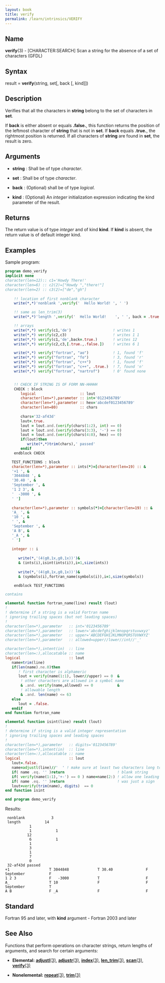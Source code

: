 ```yaml
---
layout: book
title: verify
permalink: /learn/intrinsics/VERIFY
---
```

## __Name__

__verify__(3) - \[CHARACTER:SEARCH\] Scan a string for the absence of a set of characters
(GFDL)

## __Syntax__

result = __verify__(string, set\[, back \[, kind\]\])

## __Description__

Verifies that all the characters in __string__ belong to the set of
characters in __set__.

If __back__ is either absent or equals __.false.__, this function returns the
position of the leftmost character of __string__ that is not in __set__. If __back__
equals __.true.__, the rightmost position is returned. If all characters of
__string__ are found in __set__, the result is zero.

## __Arguments__

  - __string__
    : Shall be of type _character_.

  - __set__
    : Shall be of type _character_.

  - __back__
    : (Optional) shall be of type _logical_.

  - __kind__
    : (Optional) An _integer_ initialization expression indicating the kind
    parameter of the result.

## __Returns__

The return value is of type _integer_ and of kind __kind__. If __kind__ is absent,
the return value is of default integer kind.

## __Examples__

Sample program:

```fortran
program demo_verify
implicit none
character(len=12):: c1='Howdy There!'
character(len=6) :: c2(2)=["Howdy ","there!"]
character(len=2) :: c3(2)=["de","gh"]
    
    !! location of first nonblank character
    write(*,*)'nonblank ',verify('  Hello World! ', ' ')

    !! same as len_trim(3)
    write(*,*)'length ',verify('  Hello World!    ', ' ', back = .true.)

    !! arrays
    write(*,*) verify(c1,'de')                   ! writes 1
    write(*,*) verify(c2,c3)                     ! writes 1 1
    write(*,*) verify(c1,'de',back=.true.)       ! writes 12
    write(*,*) verify(c2,c3,[.true.,.false.])    ! writes 6 1

    write(*,*) verify("fortran", "ao")           ! 1, found 'f'
    write(*,*) verify("fortran", "fo")           ! 3, found 'r'
    write(*,*) verify("fortran", "c++")          ! 1, found 'f'
    write(*,*) verify("fortran", "c++", .true.)  ! 7, found 'n'
    write(*,*) verify("fortran", "nartrof")      ! 0' found none


    !! CHECK IF STRING IS OF FORM NN-HHHHH
    CHECK : block
       logical                    :: lout
       character(len=*),parameter :: int='0123456789'
       character(len=*),parameter :: hex='abcdef0123456789'
       character(len=80)          :: chars
   
       chars='32-af43d'
       lout=.true.
       lout = lout.and.(verify(chars(1:2), int) == 0)
       lout = lout.and.(verify(chars(3:3), '-') == 0)
       lout = lout.and.(verify(chars(4:8), hex) == 0)
       if(lout)then
          write(*,*)trim(chars),' passed'
       endif
    endblock CHECK

   TEST_FUNCTIONS : block
   character(len=*),parameter :: ints(*)=[character(len=19) :: &
   '+1 ', &
   '3044848 ', &
   '30.40 ', &
   'September ', &
   '1 2 3', &
   '  -3000 ', &
   ' ']
   
   character(len=*),parameter :: symbols(*)=[character(len=19) :: &
   'A_ ', &
   '10 ', &
   ' ', &
   'September ', &
   'A B', &
   '_A ', &
   ' ']
   
   integer :: i
   
      write(*,'(4(g0,1x,g0,1x))')&
      & (ints(i),isint(ints(i)),i=1,size(ints))
      
      write(*,'(4(g0,1x,g0,1x))')&
      & (symbols(i),fortran_name(symbols(i)),i=1,size(symbols))

    endblock TEST_FUNCTIONS

contains

elemental function fortran_name(line) result (lout)
!
! determine if a string is a valid Fortran name 
! ignoring trailing spaces (but not leading spaces)
!
character(len=*),parameter   :: int='0123456789'
character(len=*),parameter   :: lower='abcdefghijklmnopqrstuvwxyz'
character(len=*),parameter   :: upper='ABCDEFGHIJKLMNOPQRSTUVWXYZ'
character(len=*),parameter   :: allowed=upper//lower//int//'_'

character(len=*),intent(in)  :: line
character(len=:),allocatable :: name
logical                      :: lout
   name=trim(line)
   if(len(name).ne.0)then
      ! first character is alphameric
      lout = verify(name(1:1), lower//upper) == 0  &
       ! other characters are allowed in a symbol name
       & .and. verify(name,allowed) == 0           &
       ! allowable length
       & .and. len(name) <= 63
   else
      lout = .false.
   endif
end function fortran_name

elemental function isint(line) result (lout)
!
! determine if string is a valid integer representation 
! ignoring trailing spaces and leading spaces
!
character(len=*),parameter   :: digits='0123456789'
character(len=*),intent(in)  :: line
character(len=:),allocatable :: name
logical                      :: lout
   lout=.false.
   name=adjustl(line)//'  ' ! make sure at least two characters long to simplify tests
   if( name .eq. '' )return                        ! blank string
   if( verify(name(1:1),'+-') == 0 ) name=name(2:) ! allow one leading sign
   if( name .eq. '' )return                        ! was just a sign
   lout=verify(trim(name), digits)  == 0  
end function isint

end program demo_verify
```
Results:
``` text
 nonblank            3
 length           14
           1
           1           1
          12
           6           1
           1
           3
           1
           7
           0
 32-af43d passed
+1                  T 3044848             T 30.40               F September           F
1 2 3               F   -3000             T                     F
A_                  T 10                  F                     F September           T
A B                 F _A                  F                     F
```

## __Standard__

Fortran 95 and later, with __kind__ argument - Fortran 2003 and later

## __See Also__

Functions that perform operations on character strings, return lengths
of arguments, and search for certain arguments:

  - __Elemental:__
    [__adjustl__(3)](ADJUSTL),
    [__adjustr__(3)](ADJUSTR),
    [__index__(3)](INDEX),
    [__len\_trim__(3)](LEN_TRIM),
    [__scan__(3)](SCAN), 
    [__verify__(3)](VERIFY)

  - __Nonelemental:__
    [__repeat__(3)](REPEAT), 
    [__trim__(3)](TRIM)

